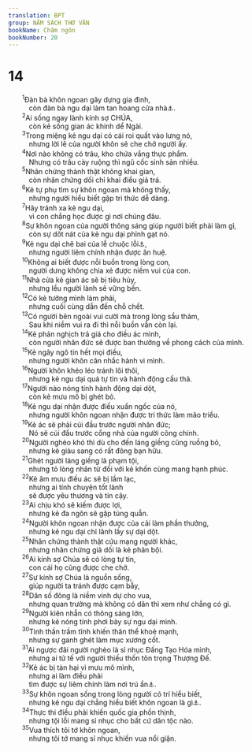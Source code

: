 ```yaml
---
translation: BPT
group: NĂM SÁCH THƠ VĂN
bookName: Châm ngôn 
bookNumber: 20
---
```


<div class="title"><h1>14</h1></div>
<span class="verse ch_14_1">  <sup>1</sup>Đàn bà khôn ngoan gây dựng gia đình,<br/>   còn đàn bà ngu dại làm tan hoang cửa nhà<a data-toggle="tooltip" data-placement="bottom" title="Hay “Sự khôn ngoan xây cất nhà mình, nhưng sự ngu dại phá sập nó đi.”">⚓</a>.<br/></span>
<span class="verse ch_14_2">  <sup>2</sup>Ai sống ngay lành kính sợ CHÚA,<br/>   còn kẻ sống gian ác khinh dể Ngài.<br/></span>
<span class="verse ch_14_3">  <sup>3</sup>Trong miệng kẻ ngu dại có cái roi quất vào lưng nó,<br/>   nhưng lời lẽ của người khôn sẽ che chở người ấy.<br/></span>
<span class="verse ch_14_4">  <sup>4</sup>Nơi nào không có trâu, kho chứa vắng thực phẩm.<br/>   Nhưng có trâu cày ruộng thì ngũ cốc sinh sản nhiều.<br/></span>
<span class="verse ch_14_5">  <sup>5</sup>Nhân chứng thành thật không khai gian,<br/>   còn nhân chứng dối chỉ khai điều giả trá.<br/></span>
<span class="verse ch_14_6">  <sup>6</sup>Kẻ tự phụ tìm sự khôn ngoan mà không thấy,<br/>   nhưng người hiểu biết gặp tri thức dễ dàng.<br/></span>
<span class="verse ch_14_7">  <sup>7</sup>Hãy tránh xa kẻ ngu dại,<br/>   vì con chẳng học được gì nơi chúng đâu.<br/></span>
<span class="verse ch_14_8">  <sup>8</sup>Sự khôn ngoan của người thông sáng giúp người biết phải làm gì,<br/>   còn sự dốt nát của kẻ ngu dại phỉnh gạt nó.<br/></span>
<span class="verse ch_14_9">  <sup>9</sup>Kẻ ngu dại chê bai của lễ chuộc lỗi<a data-toggle="tooltip" data-placement="bottom" title="Nghĩa là “Kẻ ngu dại không biết hối hận.”">⚓</a>,<br/>   nhưng người liêm chính nhận được ân huệ.<br/></span>
<span class="verse ch_14_10">  <sup>10</sup>Không ai biết được nỗi buồn trong lòng con,<br/>   người dưng không chia xẻ được niềm vui của con.<br/></span>
<span class="verse ch_14_11">  <sup>11</sup>Nhà cửa kẻ gian ác sẽ bị tiêu hủy,<br/>   nhưng lều người lành sẽ vững bền.<br/></span>
<span class="verse ch_14_12">  <sup>12</sup>Có kẻ tưởng mình làm phải,<br/>   nhưng cuối cùng dẫn đến chỗ chết.<br/></span>
<span class="verse ch_14_13">  <sup>13</sup>Có người bên ngoài vui cười mà trong lòng sầu thảm,<br/>   Sau khi niềm vui ra đi thì nỗi buồn vẫn còn lại.<br/></span>
<span class="verse ch_14_14">  <sup>14</sup>Kẻ phản nghịch trả giá cho điều ác mình,<br/>   còn người nhân đức sẽ được ban thưởng về phong cách của mình.<br/></span>
<span class="verse ch_14_15">  <sup>15</sup>Kẻ ngây ngô tin hết mọi điều,<br/>   nhưng người khôn cân nhắc hành vi mình.<br/></span>
<span class="verse ch_14_16">  <sup>16</sup>Người khôn khéo léo tránh lôi thôi,<br/>   nhưng kẻ ngu dại quá tự tin và hành động cẩu thả.<br/></span>
<span class="verse ch_14_17">  <sup>17</sup>Người nào nóng tính hành động dại dột,<br/>   còn kẻ mưu mô bị ghét bỏ.<br/></span>
<span class="verse ch_14_18">  <sup>18</sup>Kẻ ngu dại nhận được điều xuẩn ngốc của nó,<br/>   nhưng người khôn ngoan nhận được tri thức làm mão triều.<br/></span>
<span class="verse ch_14_19">  <sup>19</sup>Kẻ ác sẽ phải cúi đầu trước người nhân đức;<br/>   Nó sẽ cúi đầu trước cổng nhà của người công chính.<br/></span>
<span class="verse ch_14_20">  <sup>20</sup>Người nghèo khó thì dù cho đến láng giềng cũng ruồng bỏ,<br/>   nhưng kẻ giàu sang có rất đông bạn hữu.<br/></span>
<span class="verse ch_14_21">  <sup>21</sup>Ghét người láng giềng là phạm tội,<br/>   nhưng tỏ lòng nhân từ đối với kẻ khốn cùng mang hạnh phúc.<br/></span>
<span class="verse ch_14_22">  <sup>22</sup>Kẻ âm mưu điều ác sẽ bị lầm lạc,<br/>   nhưng ai tính chuyện tốt lành<br/>   sẽ được yêu thương và tin cậy.<br/></span>
<span class="verse ch_14_23">  <sup>23</sup>Ai chịu khó sẽ kiếm được lợi,<br/>   nhưng kẻ đa ngôn sẽ gặp túng quẫn.<br/></span>
<span class="verse ch_14_24">  <sup>24</sup>Người khôn ngoan nhận được của cải làm phần thưởng,<br/>   nhưng kẻ ngu dại chỉ lãnh lấy sự dại dột.<br/></span>
<span class="verse ch_14_25">  <sup>25</sup>Nhân chứng thành thật cứu mạng người khác,<br/>   nhưng nhân chứng giả dối là kẻ phản bội.<br/></span>
<span class="verse ch_14_26">  <sup>26</sup>Ai kính sợ Chúa sẽ có lòng tự tin,<br/>   con cái họ cũng được che chở.<br/></span>
<span class="verse ch_14_27">  <sup>27</sup>Sự kính sợ Chúa là nguồn sống,<br/>   giúp người ta tránh được cạm bẫy,<br/></span>
<span class="verse ch_14_28">  <sup>28</sup>Dân số đông là niềm vinh dự cho vua,<br/>   nhưng quan trưởng mà không có dân thì xem như chẳng có gì.<br/></span>
<span class="verse ch_14_29">  <sup>29</sup>Người kiên nhẫn có thông sáng lớn,<br/>   nhưng kẻ nóng tính phơi bày sự ngu dại mình.<br/></span>
<span class="verse ch_14_30">  <sup>30</sup>Tinh thần trầm tĩnh khiến thân thể khoẻ mạnh,<br/>   nhưng sự ganh ghét làm mục xương cốt.<br/></span>
<span class="verse ch_14_31">  <sup>31</sup>Ai ngược đãi người nghèo là sỉ nhục Đấng Tạo Hóa mình,<br/>   nhưng ai tử tế với người thiếu thốn tôn trọng Thượng Đế.<br/></span>
<span class="verse ch_14_32">  <sup>32</sup>Kẻ ác bị tàn hại vì mưu mô mình,<br/>   nhưng ai làm điều phải<br/>   tìm được sự liêm chính làm nơi trú ẩn<a data-toggle="tooltip" data-placement="bottom" title="Hay “Nhưng ai làm điều phải dù cho đến chết vẫn an ninh.”">⚓</a>.<br/></span>
<span class="verse ch_14_33">  <sup>33</sup>Sự khôn ngoan sống trong lòng người có trí hiểu biết,<br/>   nhưng kẻ ngu dại chẳng hiểu biết khôn ngoan là gì<a data-toggle="tooltip" data-placement="bottom" title="Hay “Dù giữa kẻ ngu dại, sự khôn ngoan cũng được nhận ra.”">⚓</a>.<br/></span>
<span class="verse ch_14_34">  <sup>34</sup>Thực thi điều phải khiến quốc gia phồn thịnh,<br/>   nhưng tội lỗi mang sỉ nhục cho bất cứ dân tộc nào.<br/></span>
<span class="verse ch_14_35">  <sup>35</sup>Vua thích tôi tớ khôn ngoan,<br/>   nhưng tôi tớ mang sỉ nhục khiến vua nổi giận.<br/></span>
